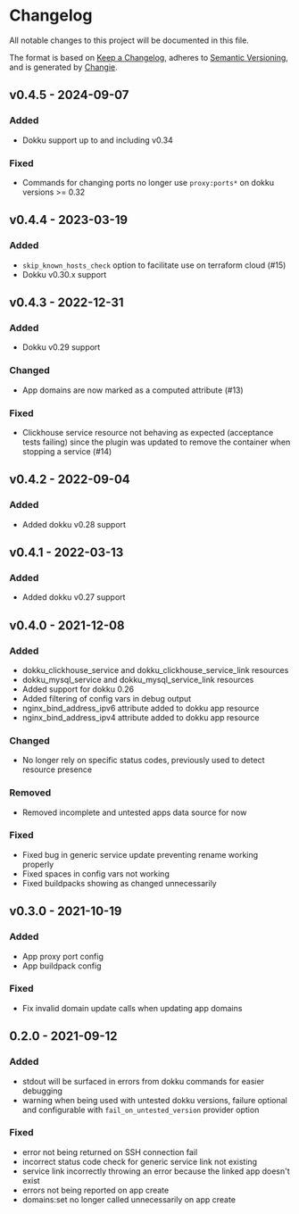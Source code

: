 # Changelog
All notable changes to this project will be documented in this file.

The format is based on [Keep a Changelog](https://keepachangelog.com/en/1.0.0/),
adheres to [Semantic Versioning](https://semver.org/spec/v2.0.0.html),
and is generated by [Changie](https://github.com/miniscruff/changie).

## v0.4.5 - 2024-09-07
### Added
* Dokku support up to and including v0.34
### Fixed
* Commands for changing ports no longer use `proxy:ports*` on dokku versions >= 0.32 

## v0.4.4 - 2023-03-19
### Added
* `skip_known_hosts_check` option to facilitate use on terraform cloud (#15)
* Dokku v0.30.x support

## v0.4.3 - 2022-12-31
### Added
* Dokku v0.29 support
### Changed
* App domains are now marked as a computed attribute (#13)
### Fixed
* Clickhouse service resource not behaving as expected (acceptance tests failing) since the plugin was updated to remove the container when stopping a service (#14)

## v0.4.2 - 2022-09-04
### Added
* Added dokku v0.28 support

## v0.4.1 - 2022-03-13
### Added
* Added dokku v0.27 support

## v0.4.0 - 2021-12-08
### Added
* dokku_clickhouse_service and dokku_clickhouse_service_link resources
* dokku_mysql_service and dokku_mysql_service_link resources
* Added support for dokku 0.26
* Added filtering of config vars in debug output
* nginx_bind_address_ipv6 attribute added to dokku app resource
* nginx_bind_address_ipv4 attribute added to dokku app resource
### Changed
* No longer rely on specific status codes, previously used to detect resource presence
### Removed
* Removed incomplete and untested apps data source for now
### Fixed
* Fixed bug in generic service update preventing rename working properly
* Fixed spaces in config vars not working
* Fixed buildpacks showing as changed unnecessarily

## v0.3.0 - 2021-10-19
### Added
* App proxy port config
* App buildpack config
### Fixed
* Fix invalid domain update calls when updating app domains

## 0.2.0 - 2021-09-12
### Added
* stdout will be surfaced in errors from dokku commands for easier debugging
* warning when being used with untested dokku versions, failure optional and configurable with `fail_on_untested_version` provider option
### Fixed
* error not being returned on SSH connection fail
* incorrect status code check for generic service link not existing
* service link incorrectly throwing an error because the linked app doesn't exist
* errors not being reported on app create
* domains:set no longer called unnecessarily on app create